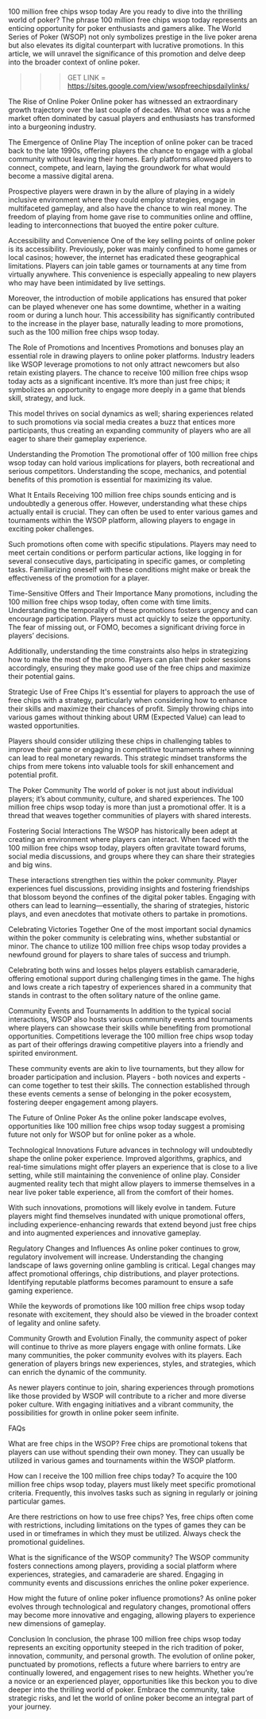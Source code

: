 100 million free chips wsop today Are you ready to dive into the thrilling world of poker? The phrase 100 million free chips wsop today represents an enticing opportunity for poker enthusiasts and gamers alike. The World Series of Poker (WSOP) not only symbolizes prestige in the live poker arena but also elevates its digital counterpart with lucrative promotions. In this article, we will unravel the significance of this promotion and delve deep into the broader context of online poker.

>>> GET LINK = https://sites.google.com/view/wsopfreechipsdailylinks/

The Rise of Online Poker Online poker has witnessed an extraordinary growth trajectory over the last couple of decades. What once was a niche market often dominated by casual players and enthusiasts has transformed into a burgeoning industry.

The Emergence of Online Play The inception of online poker can be traced back to the late 1990s, offering players the chance to engage with a global community without leaving their homes. Early platforms allowed players to connect, compete, and learn, laying the groundwork for what would become a massive digital arena.

Prospective players were drawn in by the allure of playing in a widely inclusive environment where they could employ strategies, engage in multifaceted gameplay, and also have the chance to win real money. The freedom of playing from home gave rise to communities online and offline, leading to interconnections that buoyed the entire poker culture.

Accessibility and Convenience One of the key selling points of online poker is its accessibility. Previously, poker was mainly confined to home games or local casinos; however, the internet has eradicated these geographical limitations. Players can join table games or tournaments at any time from virtually anywhere. This convenience is especially appealing to new players who may have been intimidated by live settings.

Moreover, the introduction of mobile applications has ensured that poker can be played whenever one has some downtime, whether in a waiting room or during a lunch hour. This accessibility has significantly contributed to the increase in the player base, naturally leading to more promotions, such as the 100 million free chips wsop today.

The Role of Promotions and Incentives Promotions and bonuses play an essential role in drawing players to online poker platforms. Industry leaders like WSOP leverage promotions to not only attract newcomers but also retain existing players. The chance to receive 100 million free chips wsop today acts as a significant incentive. It’s more than just free chips; it symbolizes an opportunity to engage more deeply in a game that blends skill, strategy, and luck.

This model thrives on social dynamics as well; sharing experiences related to such promotions via social media creates a buzz that entices more participants, thus creating an expanding community of players who are all eager to share their gameplay experience.

Understanding the Promotion The promotional offer of 100 million free chips wsop today can hold various implications for players, both recreational and serious competitors. Understanding the scope, mechanics, and potential benefits of this promotion is essential for maximizing its value.

What It Entails Receiving 100 million free chips sounds enticing and is undoubtedly a generous offer. However, understanding what these chips actually entail is crucial. They can often be used to enter various games and tournaments within the WSOP platform, allowing players to engage in exciting poker challenges.

Such promotions often come with specific stipulations. Players may need to meet certain conditions or perform particular actions, like logging in for several consecutive days, participating in specific games, or completing tasks. Familiarizing oneself with these conditions might make or break the effectiveness of the promotion for a player.

Time-Sensitive Offers and Their Importance Many promotions, including the 100 million free chips wsop today, often come with time limits. Understanding the temporality of these promotions fosters urgency and can encourage participation. Players must act quickly to seize the opportunity. The fear of missing out, or FOMO, becomes a significant driving force in players’ decisions.

Additionally, understanding the time constraints also helps in strategizing how to make the most of the promo. Players can plan their poker sessions accordingly, ensuring they make good use of the free chips and maximize their potential gains.

Strategic Use of Free Chips It's essential for players to approach the use of free chips with a strategy, particularly when considering how to enhance their skills and maximize their chances of profit. Simply throwing chips into various games without thinking about URM (Expected Value) can lead to wasted opportunities.

Players should consider utilizing these chips in challenging tables to improve their game or engaging in competitive tournaments where winning can lead to real monetary rewards. This strategic mindset transforms the chips from mere tokens into valuable tools for skill enhancement and potential profit.

The Poker Community The world of poker is not just about individual players; it’s about community, culture, and shared experiences. The 100 million free chips wsop today is more than just a promotional offer. It is a thread that weaves together communities of players with shared interests.

Fostering Social Interactions The WSOP has historically been adept at creating an environment where players can interact. When faced with the 100 million free chips wsop today, players often gravitate toward forums, social media discussions, and groups where they can share their strategies and big wins.

These interactions strengthen ties within the poker community. Player experiences fuel discussions, providing insights and fostering friendships that blossom beyond the confines of the digital poker tables. Engaging with others can lead to learning—essentially, the sharing of strategies, historic plays, and even anecdotes that motivate others to partake in promotions.

Celebrating Victories Together One of the most important social dynamics within the poker community is celebrating wins, whether substantial or minor. The chance to utilize 100 million free chips wsop today provides a newfound ground for players to share tales of success and triumph.

Celebrating both wins and losses helps players establish camaraderie, offering emotional support during challenging times in the game. The highs and lows create a rich tapestry of experiences shared in a community that stands in contrast to the often solitary nature of the online game.

Community Events and Tournaments In addition to the typical social interactions, WSOP also hosts various community events and tournaments where players can showcase their skills while benefiting from promotional opportunities. Competitions leverage the 100 million free chips wsop today as part of their offerings drawing competitive players into a friendly and spirited environment.

These community events are akin to live tournaments, but they allow for broader participation and inclusion. Players - both novices and experts - can come together to test their skills. The connection established through these events cements a sense of belonging in the poker ecosystem, fostering deeper engagement among players.

The Future of Online Poker As the online poker landscape evolves, opportunities like 100 million free chips wsop today suggest a promising future not only for WSOP but for online poker as a whole.

Technological Innovations Future advances in technology will undoubtedly shape the online poker experience. Improved algorithms, graphics, and real-time simulations might offer players an experience that is close to a live setting, while still maintaining the convenience of online play. Consider augmented reality tech that might allow players to immerse themselves in a near live poker table experience, all from the comfort of their homes.

With such innovations, promotions will likely evolve in tandem. Future players might find themselves inundated with unique promotional offers, including experience-enhancing rewards that extend beyond just free chips and into augmented experiences and innovative gameplay.

Regulatory Changes and Influences As online poker continues to grow, regulatory involvement will increase. Understanding the changing landscape of laws governing online gambling is critical. Legal changes may affect promotional offerings, chip distributions, and player protections. Identifying reputable platforms becomes paramount to ensure a safe gaming experience.

While the keywords of promotions like 100 million free chips wsop today resonate with excitement, they should also be viewed in the broader context of legality and online safety.

Community Growth and Evolution Finally, the community aspect of poker will continue to thrive as more players engage with online formats. Like many communities, the poker community evolves with its players. Each generation of players brings new experiences, styles, and strategies, which can enrich the dynamic of the community.

As newer players continue to join, sharing experiences through promotions like those provided by WSOP will contribute to a richer and more diverse poker culture. With engaging initiatives and a vibrant community, the possibilities for growth in online poker seem infinite.

FAQs

What are free chips in the WSOP? Free chips are promotional tokens that players can use without spending their own money. They can usually be utilized in various games and tournaments within the WSOP platform.

How can I receive the 100 million free chips today? To acquire the 100 million free chips wsop today, players must likely meet specific promotional criteria. Frequently, this involves tasks such as signing in regularly or joining particular games.

Are there restrictions on how to use free chips? Yes, free chips often come with restrictions, including limitations on the types of games they can be used in or timeframes in which they must be utilized. Always check the promotional guidelines.

What is the significance of the WSOP community? The WSOP community fosters connections among players, providing a social platform where experiences, strategies, and camaraderie are shared. Engaging in community events and discussions enriches the online poker experience.

How might the future of online poker influence promotions? As online poker evolves through technological and regulatory changes, promotional offers may become more innovative and engaging, allowing players to experience new dimensions of gameplay.

Conclusion In conclusion, the phrase 100 million free chips wsop today represents an exciting opportunity steeped in the rich tradition of poker, innovation, community, and personal growth. The evolution of online poker, punctuated by promotions, reflects a future where barriers to entry are continually lowered, and engagement rises to new heights. Whether you’re a novice or an experienced player, opportunities like this beckon you to dive deeper into the thrilling world of poker. Embrace the community, take strategic risks, and let the world of online poker become an integral part of your journey.
